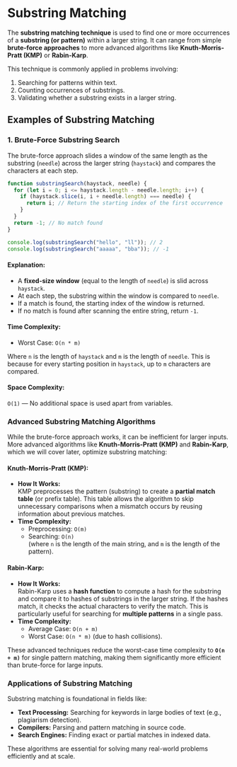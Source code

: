 # Substring Matching

The **substring matching technique** is used to find one or more occurrences of a **substring (or pattern)** within a larger string. It can range from simple **brute-force approaches** to more advanced algorithms like **Knuth-Morris-Pratt (KMP)** or **Rabin-Karp**.

This technique is commonly applied in problems involving:

1. Searching for patterns within text.
2. Counting occurrences of substrings.
3. Validating whether a substring exists in a larger string.

## Examples of Substring Matching

### 1. Brute-Force Substring Search

The brute-force approach slides a window of the same length as the substring (`needle`) across the larger string (`haystack`) and compares the characters at each step.

```javascript
function substringSearch(haystack, needle) {
  for (let i = 0; i <= haystack.length - needle.length; i++) {
    if (haystack.slice(i, i + needle.length) === needle) {
      return i; // Return the starting index of the first occurrence
    }
  }
  return -1; // No match found
}

console.log(substringSearch("hello", "ll")); // 2
console.log(substringSearch("aaaaa", "bba")); // -1
```

#### Explanation:

- A **fixed-size window** (equal to the length of `needle`) is slid across `haystack`.
- At each step, the substring within the window is compared to `needle`.
- If a match is found, the starting index of the window is returned.
- If no match is found after scanning the entire string, return `-1`.

#### Time Complexity:

- Worst Case: `O(n * m)`

Where `n` is the length of `haystack` and `m` is the length of `needle`.
This is because for every starting position in `haystack`, up to `m` characters are compared.

#### Space Complexity:

`O(1)` — No additional space is used apart from variables.

### Advanced Substring Matching Algorithms

While the brute-force approach works, it can be inefficient for larger inputs. More advanced algorithms like **Knuth-Morris-Pratt (KMP)** and **Rabin-Karp**, which we will cover later, optimize substring matching:

#### **Knuth-Morris-Pratt (KMP):**

- **How It Works:**  
   KMP preprocesses the pattern (substring) to create a **partial match table** (or prefix table). This table allows the algorithm to skip unnecessary comparisons when a mismatch occurs by reusing information about previous matches.
- **Time Complexity:**
  - Preprocessing: `O(m)`
  - Searching: `O(n)`  
    (where `n` is the length of the main string, and `m` is the length of the pattern).

#### **Rabin-Karp:**

- **How It Works:**  
   Rabin-Karp uses a **hash function** to compute a hash for the substring and compare it to hashes of substrings in the larger string. If the hashes match, it checks the actual characters to verify the match. This is particularly useful for searching for **multiple patterns** in a single pass.
- **Time Complexity:**
  - Average Case: `O(n + m)`
  - Worst Case: `O(n * m)` (due to hash collisions).

These advanced techniques reduce the worst-case time complexity to **`O(n + m)`** for single pattern matching, making them significantly more efficient than brute-force for large inputs.

### Applications of Substring Matching

Substring matching is foundational in fields like:

- **Text Processing:** Searching for keywords in large bodies of text (e.g., plagiarism detection).
- **Compilers:** Parsing and pattern matching in source code.
- **Search Engines:** Finding exact or partial matches in indexed data.

These algorithms are essential for solving many real-world problems efficiently and at scale.
